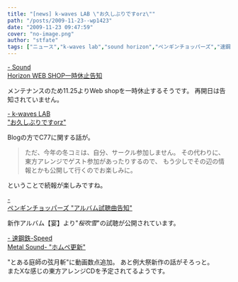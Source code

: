 ```yaml
---
title: "[news] k-waves LAB \"お久しぶりですorz\""
path: "/posts/2009-11-23--wp1423"
date: "2009-11-23 09:47:59"
cover: "no-image.png"
author: "stfate"
tags: ["ニュース","k-waves lab","sound horizon","ペンギンチョッパーズ","速鋼鉄-speed metal sound-"]
---
```


<style type="text/css">
<!--
p {white-space: pre-wrap};
-->
</style>

<a  href="http://www.soundhorizon.com/" target="_blank">- Sound Horizon WEB SHOP一時休止告知</a>
<div >メンテナンスのため11.25よりWeb shopを一時休止するそうです。
再開日は告知されていません。</div>

<a  href="http://kou-ogata.net/" target="_blank">- k-waves LAB "お久しぶりですorz"</a>
<div >Blogの方でC77に関する話が。
<blockquote>ただ、今年の冬コミは、自分、サークル参加しません。
その代わりに、東方アレンジでゲスト参加があったりするので、
もう少しでその辺の情報とかも公開して行くのでお楽しみに。</blockquote>ということで続報が楽しみですね。</div>

<a  href="http://ameblo.jp/pen-cho/" target="_blank">- ペンギンチョッパーズ "アルバム試聴曲告知"</a>
<div >新作アルバム【宴】より"<em>桜吹雪</em>"の試聴が公開されています。</div>

<a  href="http://www.sm-sound.com/" target="_blank">- 速鋼鉄-Speed Metal Sound- "ホムペ更新"</a>
<div >"とある庭師の弦月斬"に動画数点追加。
あと例大祭新作の話がそろっと。
<div >またXな感じの東方アレンジCDを予定されてるようです。</div></div>